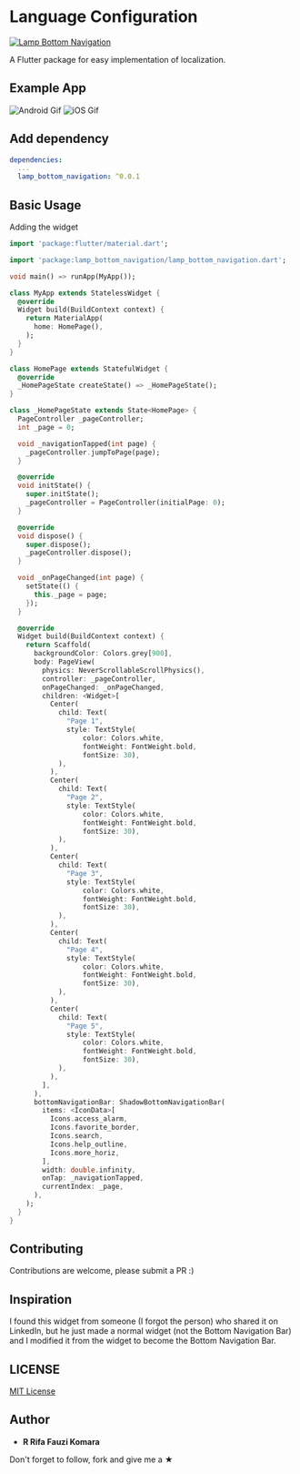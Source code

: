 # Language Configuration

<p align="left">
 <a href="https://pub.dev/packages/lamp_bottom_navigation">
    <img alt="Lamp Bottom Navigation" src="https://img.shields.io/pub/v/lamp_bottom_navigation.svg">
  </a>
</p>

A Flutter package for easy implementation of localization.

## Example App
![Android Gif](https://github.com/rrifafauzikomara/flutter_fancy_bottom_bar/blob/master/fancy_gif.gif "Android Gif")
![iOS Gif](https://github.com/rrifafauzikomara/flutter_fancy_bottom_bar/blob/master/fancy_gif.gif "iOS Gif")

## Add dependency

```yaml
dependencies:
  ...
  lamp_bottom_navigation: ^0.0.1
```

## Basic Usage

Adding the widget
```dart
import 'package:flutter/material.dart';

import 'package:lamp_bottom_navigation/lamp_bottom_navigation.dart';

void main() => runApp(MyApp());

class MyApp extends StatelessWidget {
  @override
  Widget build(BuildContext context) {
    return MaterialApp(
      home: HomePage(),
    );
  }
}

class HomePage extends StatefulWidget {
  @override
  _HomePageState createState() => _HomePageState();
}

class _HomePageState extends State<HomePage> {
  PageController _pageController;
  int _page = 0;

  void _navigationTapped(int page) {
    _pageController.jumpToPage(page);
  }

  @override
  void initState() {
    super.initState();
    _pageController = PageController(initialPage: 0);
  }

  @override
  void dispose() {
    super.dispose();
    _pageController.dispose();
  }

  void _onPageChanged(int page) {
    setState(() {
      this._page = page;
    });
  }

  @override
  Widget build(BuildContext context) {
    return Scaffold(
      backgroundColor: Colors.grey[900],
      body: PageView(
        physics: NeverScrollableScrollPhysics(),
        controller: _pageController,
        onPageChanged: _onPageChanged,
        children: <Widget>[
          Center(
            child: Text(
              "Page 1",
              style: TextStyle(
                  color: Colors.white,
                  fontWeight: FontWeight.bold,
                  fontSize: 30),
            ),
          ),
          Center(
            child: Text(
              "Page 2",
              style: TextStyle(
                  color: Colors.white,
                  fontWeight: FontWeight.bold,
                  fontSize: 30),
            ),
          ),
          Center(
            child: Text(
              "Page 3",
              style: TextStyle(
                  color: Colors.white,
                  fontWeight: FontWeight.bold,
                  fontSize: 30),
            ),
          ),
          Center(
            child: Text(
              "Page 4",
              style: TextStyle(
                  color: Colors.white,
                  fontWeight: FontWeight.bold,
                  fontSize: 30),
            ),
          ),
          Center(
            child: Text(
              "Page 5",
              style: TextStyle(
                  color: Colors.white,
                  fontWeight: FontWeight.bold,
                  fontSize: 30),
            ),
          ),
        ],
      ),
      bottomNavigationBar: ShadowBottomNavigationBar(
        items: <IconData>[
          Icons.access_alarm,
          Icons.favorite_border,
          Icons.search,
          Icons.help_outline,
          Icons.more_horiz,
        ],
        width: double.infinity,
        onTap: _navigationTapped,
        currentIndex: _page,
      ),
    );
  }
}
```

## Contributing

Contributions are welcome, please submit a PR :)

## Inspiration

I found this widget from someone (I forgot the person) who shared it on LinkedIn, but he just made a normal widget (not the Bottom Navigation Bar) and I modified it from the widget to become the Bottom Navigation Bar.

## LICENSE

[MIT License](https://github.com/rrifafauzikomara/lamp_bottom_navigation/blob/master/LICENSE)

## Author

* **R Rifa Fauzi Komara**

Don't forget to follow, fork and give me a ★